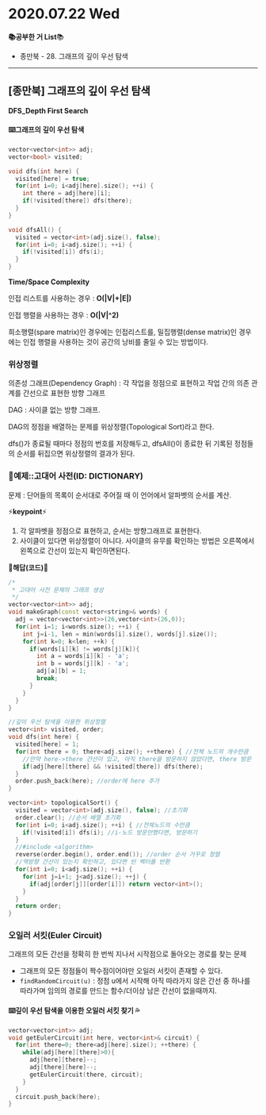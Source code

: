 # 2020.07.22 Wed

**📚공부한 거 List**📚

- 종만북 - 28. 그래프의 깊이 우선 탐색

-----

## [종만북] 그래프의 깊이 우선 탐색

**DFS_Depth First Search**

#### ⌨️그래프의 깊이 우선 탐색

```c++
vector<vector<int>> adj;
vector<bool> visited;

void dfs(int here) {
  visited[here] = true;
  for(int i=0; i<adj[here].size(); ++i) {
    int there = adj[here][i];
    if(!visited[there]) dfs(there);
  }
}

void dfsAll() {
  visited = vector<int>(adj.size(), false);
  for(int i=0; i<adj.size(); ++i) {
    if(!visited[i]) dfs(i);
  }
}
```

**Time/Space Complexity**

인접 리스트를 사용하는 경우 : **O(|V|+|E|)**

인접 행렬을 사용하는 경우 : **O(|V|^2)**

희소행렬(spare matrix)인 경우에는 인접리스트를, 밀집행렬(dense matrix)인 경우에는 인접 행렬을 사용하는 것이 공간의 낭비를 줄일 수 있는 방법이다. 

### 위상정렬

의존성 그래프(Dependency Graph) : 각 작업을 정점으로 표현하고 작업 간의 의존 관계를 간선으로 표현한 방향 그래프

DAG : 사이클 없는 방향 그래프. 

DAG의 정점을 배열하는 문제를 위상정렬(Topological Sort)라고 한다. 

dfs()가 종료될 때마다 정점의 번호를 저장해두고, dfsAll()이 종료한 뒤 기록된 정점들의 순서를 뒤집으면 위상정렬의 결과가 된다. 

### 📝예제::고대어 사전(ID: DICTIONARY)

문제 : 단어들의 목록이 순서대로 주어질 때 이 언어에서 알파벳의 순서를 계산.

⚡️**keypoint**⚡️

1. 각 알파벳을 정점으로 표현하고, 순서는 방향그래프로 표현한다. 
2. 사이클이 있다면 위상정렬이 아니다. 사이클의 유무를 확인하는 방법은 오른쪽에서 왼쪽으로 간선이 있는지 확인하면된다. 

🔑**해답(코드)**🔑

```c++
/*
 * 고대어 사전 문제의 그래프 생성
 */
vector<vector<int>> adj;
void makeGraph(const vector<string>& words) {
  adj = vector<vector<int>>(26,vector<int>(26,0));
  for(int i=1; i<words.size(); ++i) {
    int j=i-1, len = min(words[i].size(), words[j].size());
    for(int k=0; k<len; ++k) {
      if(words[i][k] != words[j][k]){
        int a = words[i][k] - 'a';
        int b = words[j][k] - 'a';
        adj[a][b] = 1;
        break;
      }
    }
  }
}
```

```c++
//깊이 우선 탐색을 이용한 위상정렬
vector<int> visited, order;
void dfs(int here) {
  visited[here] = 1;
  for(int there = 0; there<adj.size(); ++there) { //전체 노드의 개수만큼
    //만약 here->there 간선이 있고, 아직 there을 방문하지 않았다면, there 방문
    if(adj[here][there] && !visited[there]) dfs(there);
  }
  order.push_back(here); //order에 here 추가
}

vector<int> topologicalSort() {
  visited = vector<int>(adj.size(), false); //초기화
  order.clear(); //순서 배열 초기화
  for(int i=0; i<adj.size(); ++i) { //전체노드의 수만큼
    if(!visited[i]) dfs(i); //i-노드 방문안했다면, 방문하기
  }
  //#include <algorithm>
  reverse(order.begin(), order.end()); //order 순서 거꾸로 정렬
  //역방향 간선이 있는지 확인하고, 있다면 빈 벡터를 반환
  for(int i=0; i<adj.size(); ++i) { 
    for(int j=i+1; j<adj.size(); ++j) { 
      if(adj[order[j]][order[i]]) return vector<int>();
    }
  } 
  return order;
}
```

### 오일러 서킷(Euler Circuit)

그래프의 모든 간선을 정확히 한 번씩 지나서 시작점으로 돌아오는 경로를 찾는 문제

- 그래프의 모든 정점들이 짝수점이어야만 오일러 서킷이 존재할 수 있다. 
- `findRandomCircuit(u)` : 정점 u에서 시작해 아직 따라가지 않은 간선 중 하나를 따라가며 임의의 경로를 만드는 함수/더이상 남은 간선이 없을때까지.

#### ⌨️깊이 우선 탐색을 이용한 오일러 서킷 찾기 💦

```c++
vector<vector<int>> adj;
void getEulerCircuit(int here, vector<int>& circuit) {
  for(int there=0; there<adj[here].size(); ++there) {
    while(adj[here][there]>0){
      adj[here][there]--;
      adj[there][here]--;
      getEulerCircuit(there, circuit);
    }
  }
  circuit.push_back(here);
}
```


